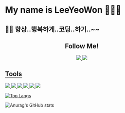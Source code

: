 

<h1> My name is LeeYeoWon 👩🏻‍💻 </h1>
<h2> ✌🏻 항상..행복하게..코딩..하기..~~ </h2>
<h2><center> Follow Me!</center></h2>
<center><a href="https://velog.io/@ueown0"><img src="https://img.shields.io/badge/velog-11B48A?style=flat-square&logo=Vimeo&logoColor=white&link=https://velog.io/@ueown0"/>
<a href="https://github.com/33ueowon"><img src="https://hits.seeyoufarm.com/api/count/incr/badge.svg?url=https%3A%2F%2Fgithub.com%2Fsoyeon207&count_bg=%23000000&title_bg=%23000000&icon=github.svg&icon_color=%23E7E7E7&title=GitHub&edge_flat=false)"/></a> <a href="https://solved.ac/whkakrkr"></center>

<!-- <a href="https://hits.seeyoufarm.com"><img src="https://hits.seeyoufarm.com/api/count/incr/badge.svg?url=https%3A%2F%2Fgithub.com%2Fgjbae1212%2Fhit-counter&count_bg=%23F7D6FF&title_bg=%23555555&icon=&icon_color=%23E7E7E7&title=hits&edge_flat=false"/></a>
 -->
  <h2> Tools </h2>
  <div>
    <img src="https://img.shields.io/badge/Git-%23F05033.svg?style=for-the-badge&logo=git&logoColor=white"/>
    <img src="https://img.shields.io/badge/VS%20Code-%23007ACC.svg?style=for-the-badge&logo=visual-studio-code&logoColor=white"/>
    <img src="https://img.shields.io/badge/Eclipse-%232C2255.svg?style=for-the-badge&logo=eclipse&logoColor=white"/>
    <img src="https://img.shields.io/badge/PyCharm-%23000000.svg?style=for-the-badge&logo=pycharm&logoColor=white"/>
    <img src="https://img.shields.io/badge/IntelliJ%20IDEA-%23000000.svg?style=for-the-badge&logo=intellij-idea&logoColor=white"/>
    <a href="https://www.notion.so"><img src="https://img.shields.io/badge/Notion-%23000000.svg?style=for-the-badge&logo=notion&logoColor=white"/></a>
  </div>




[![Top Langs](https://github-readme-stats.vercel.app/api/top-langs/?username=33ueowon&layout=compact)](https://github.com/anuraghazra/github-readme-stats)


<!---
33ueowon/33ueowon is a ✨ special ✨ repository because its `README.md` (this file) appears on your GitHub profile.
You can click the Preview link to take a look at your changes.
--->

![Anurag's GitHub stats](https://github-readme-stats.vercel.app/api?username=33ueowon&show_icons=true&theme=radical)

